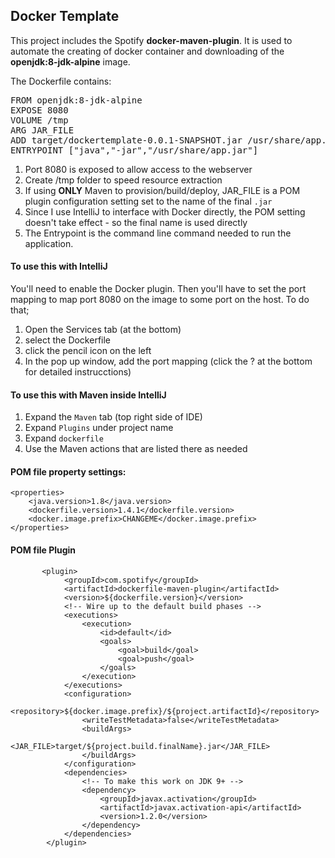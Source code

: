 ## Docker Template

This project includes the Spotify **docker-maven-plugin**. 
It is used to automate the creating of docker container and downloading
of the **openjdk:8-jdk-alpine** image.

The Dockerfile contains:

<pre>
FROM openjdk:8-jdk-alpine
EXPOSE 8080
VOLUME /tmp
ARG JAR_FILE
ADD target/dockertemplate-0.0.1-SNAPSHOT.jar /usr/share/app.jar
ENTRYPOINT ["java","-jar","/usr/share/app.jar"]
</pre>

1) Port 8080 is exposed to allow access to the webserver
2) Create /tmp folder to speed resource extraction
3) If using **ONLY** Maven to provision/build/deploy, JAR_FILE is 
a POM plugin configuration setting set to the name of the final `.jar` 
4) Since I use IntelliJ to interface with Docker directly, the POM
setting doesn't take effect - so the final name is used directly
5) The Entrypoint is the command line command needed to run the application.

#### To use this with IntelliJ
You'll need to enable the Docker plugin. Then you'll 
have to set the port mapping to 
map port 8080 on the image to some port on the host. To do that;
1) Open the Services tab (at the bottom)
2) select the Dockerfile
3) click the pencil icon on the left
4) In the pop up window, add the port mapping (click the ? at the bottom for detailed instrucctions)

#### To use this with Maven inside IntelliJ
1) Expand the `Maven` tab (top right side of IDE)
2) Expand `Plugins` under project name
3) Expand `dockerfile` 
4) Use the Maven actions that are listed there as needed


#### POM file property settings:
    <properties>
        <java.version>1.8</java.version>
        <dockerfile.version>1.4.1</dockerfile.version>
        <docker.image.prefix>CHANGEME</docker.image.prefix>
    </properties>

#### POM file Plugin  

           <plugin>
                <groupId>com.spotify</groupId>
                <artifactId>dockerfile-maven-plugin</artifactId>
                <version>${dockerfile.version}</version>
                <!-- Wire up to the default build phases -->
                <executions>
                    <execution>
                        <id>default</id>
                        <goals>
                            <goal>build</goal>
                            <goal>push</goal>
                        </goals>
                    </execution>
                </executions>
                <configuration>
                    <repository>${docker.image.prefix}/${project.artifactId}</repository>
                    <writeTestMetadata>false</writeTestMetadata>
                    <buildArgs>
                        <JAR_FILE>target/${project.build.finalName}.jar</JAR_FILE>
                    </buildArgs>
                </configuration>
                <dependencies>
                    <!-- To make this work on JDK 9+ -->
                    <dependency>
                        <groupId>javax.activation</groupId>
                        <artifactId>javax.activation-api</artifactId>
                        <version>1.2.0</version>
                    </dependency>
                </dependencies>
            </plugin>
